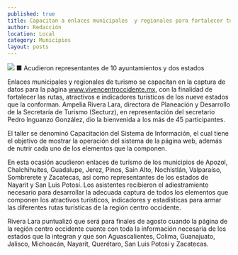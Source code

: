 ```yaml
---
published: true
title: Capacitan a enlaces municipales  y regionales para fortalecer turismo
author: Redacción
location: Local
category: Municipios
layout: posts
---
```


![](http://i.imgur.com/HBvkwe1m.jpg)
■ Acudieron representantes de 10 ayuntamientos y dos estados

Enlaces municipales y regionales de turismo se capacitan en la captura de datos para la página www.vivencentroccidente.mx, con la finalidad de fortalecer las rutas, atractivos e indicadores turísticos de los nueve estados que la conforman.
Ampelia Rivera Lara, directora de Planeación y Desarrollo de la Secretaría de Turismo (Secturz), en representación del secretario Pedro Inguanzo González, dio la bienvenida a los más de 45 participantes.

El taller se denominó Capacitación del Sistema de Información, el cual tiene el objetivo de mostrar la operación del sistema de la página web, además de nutrir cada uno de los elementos que la componen.

En esta ocasión acudieron enlaces de turismo de los municipios de Apozol, Chalchihuites, Guadalupe, Jerez, Pinos, Saín Alto, Nochistlán, Valparaíso, Sombrerete y Zacatecas, así como representantes de los estados de Nayarit y San Luis Potosí.
Los asistentes recibieron el adiestramiento necesario para desarrollar la adecuada captura de todos los elementos que componen los atractivos turísticos, indicadores y estadísticas para armar las diferentes rutas turísticas de la región centro occidente.

Rivera Lara puntualizó que será para finales de agosto cuando la página de la región centro occidente cuente con toda la información necesaria de los estados que la integran y que son Aguascalientes, Colima, Guanajuato, Jalisco, Michoacán, Nayarit, Querétaro, San Luis Potosí y Zacatecas.
